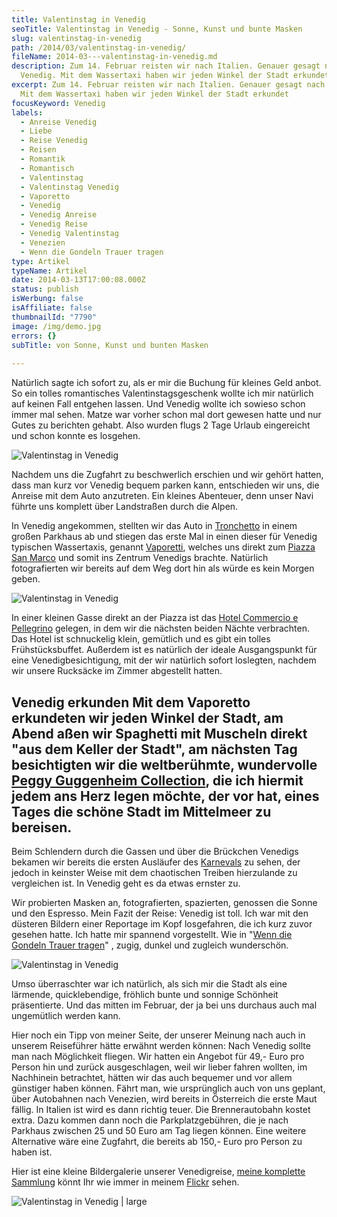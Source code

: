 ```yaml
---
title: Valentinstag in Venedig
seoTitle: Valentinstag in Venedig - Sonne, Kunst und bunte Masken
slug: valentinstag-in-venedig
path: /2014/03/valentinstag-in-venedig/
fileName: 2014-03---valentinstag-in-venedig.md
description: Zum 14. Februar reisten wir nach Italien. Genauer gesagt nach
  Venedig. Mit dem Wassertaxi haben wir jeden Winkel der Stadt erkundet
excerpt: Zum 14. Februar reisten wir nach Italien. Genauer gesagt nach Venedig.
  Mit dem Wassertaxi haben wir jeden Winkel der Stadt erkundet
focusKeyword: Venedig
labels:
  - Anreise Venedig
  - Liebe
  - Reise Venedig
  - Reisen
  - Romantik
  - Romantisch
  - Valentinstag
  - Valentinstag Venedig
  - Vaporetto
  - Venedig
  - Venedig Anreise
  - Venedig Reise
  - Venedig Valentinstag
  - Venezien
  - Wenn die Gondeln Trauer tragen
type: Artikel
typeName: Artikel
date: 2014-03-13T17:00:08.000Z
status: publish
isWerbung: false
isAffiliate: false
thumbnailId: "7790"
image: /img/demo.jpg
errors: {}
subTitle: von Sonne, Kunst und bunten Masken
  
---
```


Natürlich sagte ich sofort zu, als er mir die Buchung für kleines Geld anbot. So
ein tolles romantisches Valentinstagsgeschenk wollte ich mir natürlich auf
keinen Fall entgehen lassen. Und Venedig wollte ich sowieso schon immer mal
sehen. Matze war vorher schon mal dort gewesen hatte und nur Gutes zu berichten
gehabt. Also wurden flugs 2 Tage Urlaub eingereicht und schon konnte es
losgehen.

![Valentinstag in Venedig](http://cardamonchai.files.wordpress.com/2014/03/12592322183_aaf4a48dfd_z.jpg?w=225)

[](http://www.flickr.com/photos/99929697@N07/sets/72157641119189463/) Nachdem
uns die Zugfahrt zu beschwerlich erschien und wir gehört hatten, dass man kurz
vor Venedig bequem parken kann, entschieden wir uns, die Anreise mit dem Auto
anzutreten. Ein kleines Abenteuer, denn unser Navi führte uns komplett über
Landstraßen durch die Alpen.

In Venedig angekommen, stellten wir das Auto in
[Tronchetto](http://de.wikipedia.org/wiki/Tronchetto) in einem großen Parkhaus
ab und stiegen das erste Mal in einen dieser für Venedig typischen Wassertaxis,
genannt [Vaporetti](http://de.wikipedia.org/wiki/Vaporetto), welches uns direkt
zum [Piazza San Marco](http://de.wikipedia.org/wiki/Markusplatz) und somit ins
Zentrum Venedigs brachte. Natürlich fotografierten wir bereits auf dem Weg dort
hin als würde es kein Morgen geben.

![Valentinstag in Venedig](http://cardamonchai.files.wordpress.com/2014/03/12598643153_7fb1731ece_z.jpg?w=200)

In einer kleinen Gasse direkt an der Piazza ist das
[Hotel Commercio e Pellegrino](http://www.commercioepellegrino.com/de/) gelegen,
in dem wir die nächsten beiden Nächte verbrachten. Das Hotel ist schnuckelig
klein, gemütlich und es gibt ein tolles Frühstücksbuffet. Außerdem ist es
natürlich der ideale Ausgangspunkt für eine Venedigbesichtigung, mit der wir
natürlich sofort loslegten, nachdem wir unsere Rucksäcke im Zimmer abgestellt
hatten.

## Venedig erkunden [](http://www.flickr.com/photos/99929697@N07/sets/72157641119189463/) Mit dem Vaporetto erkundeten wir jeden Winkel der Stadt, am Abend aßen wir Spaghetti mit Muscheln direkt "aus dem Keller der Stadt", am nächsten Tag besichtigten wir die weltberühmte, wundervolle [Peggy Guggenheim Collection](http://www.guggenheim-venice.it/), die ich hiermit jedem ans Herz legen möchte, der vor hat, eines Tages die schöne Stadt im Mittelmeer zu bereisen.

Beim Schlendern durch die Gassen und über die Brückchen Venedigs bekamen wir
bereits die ersten Ausläufer des
[Karnevals](http://de.wikipedia.org/wiki/Karneval_in_Venedig) zu sehen, der
jedoch in keinster Weise mit dem chaotischen Treiben hierzulande zu vergleichen
ist. In Venedig geht es da etwas ernster zu.

Wir probierten Masken an, fotografierten, spazierten, genossen die Sonne und den
Espresso. Mein Fazit der Reise: Venedig ist toll. Ich war mit den düsteren
Bildern einer Reportage im Kopf losgefahren, die ich kurz zuvor gesehen hatte.
Ich hatte mir spannend vorgestellt. Wie in
"[Wenn die Gondeln Trauer tragen](http://de.wikipedia.org/wiki/Wenn_die_Gondeln_Trauer_tragen)"
, zugig, dunkel und zugleich wunderschön.

![Valentinstag in Venedig](http://cardamonchai.files.wordpress.com/2014/03/12599167784_f2c965442b_z.jpg?w=200)

[](http://www.flickr.com/photos/99929697@N07/sets/72157641119189463/) Umso
überraschter war ich natürlich, als sich mir die Stadt als eine lärmende,
quicklebendige, fröhlich bunte und sonnige Schönheit präsentierte. Und das
mitten im Februar, der ja bei uns durchaus auch mal ungemütlich werden kann.

Hier noch ein Tipp von meiner Seite, der unserer Meinung nach auch in unserem
Reiseführer hätte erwähnt werden können: Nach Venedig sollte man nach
Möglichkeit fliegen. Wir hatten ein Angebot für 49,- Euro pro Person hin und
zurück ausgeschlagen, weil wir lieber fahren wollten, im Nachhinein betrachtet,
hätten wir das auch bequemer und vor allem günstiger haben können. Fährt man,
wie ursprünglich auch von uns geplant, über Autobahnen nach Venezien, wird
bereits in Österreich die erste Maut fällig. In Italien ist wird es dann richtig
teuer. Die Brennerautobahn kostet extra. Dazu kommen dann noch die
Parkplatzgebühren, die je nach Parkhaus zwischen 25 und 50 Euro am Tag liegen
können. Eine weitere Alternative wäre eine Zugfahrt, die bereits ab 150,- Euro
pro Person zu haben ist.

Hier ist eine kleine Bildergalerie unserer Venedigreise,
[meine komplette Sammlung](http://www.flickr.com/photos/99929697@N07/sets/72157641119189463/)
könnt Ihr wie immer in meinem
[Flickr](http://www.flickr.com/photos/99929697@N07/sets/72157641119189463/)
sehen.

![Valentinstag in Venedig | large](http://cardamonchai.files.wordpress.com/2014/03/12600525393_45fac95355_z.jpg?w=490)

[](http://www.flickr.com/photos/99929697@N07/sets/72157641119189463/)

  